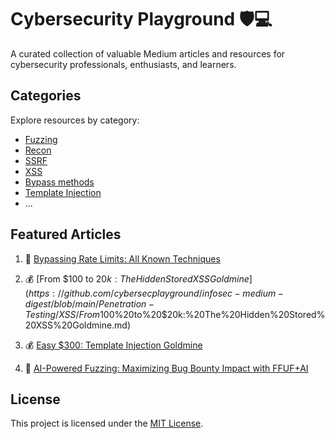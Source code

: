 # Cybersecurity Playground 🛡️💻

A curated collection of valuable Medium articles and resources for cybersecurity professionals, enthusiasts, and learners.

## Categories

Explore resources by category:

- [Fuzzing](https://github.com/cybersecplayground/infosec-medium-digest/tree/main/Penetration-Testing/FUZZ)
- [Recon](https://github.com/cybersecplayground/infosec-medium-digest/tree/main/Penetration-Testing/Recon)
- [SSRF](https://github.com/cybersecplayground/infosec-medium-digest/tree/main/Penetration-Testing/SSRF)
- [XSS](https://github.com/cybersecplayground/infosec-medium-digest/tree/main/Penetration-Testing/XSS)
- [Bypass methods](https://github.com/cybersecplayground/infosec-medium-digest/tree/main/Penetration-Testing/bypass-methods)
- [Template Injection](https://github.com/cybersecplayground/infosec-medium-digest/tree/main/Penetration-Testing/Template%20Injection)
- ...

## Featured Articles

<!-- Update periodically with top picks -->
1. 🚀 [Bypassing Rate Limits: All Known Techniques](https://github.com/cybersecplayground/infosec-medium-digest/blob/main/Penetration-Testing/bypass-methods/Bypassing%20Rate%20Limits%3A%20All%20Known%20Techniques.md)

2. 💰 [From $100 to $20k: The Hidden Stored XSS Goldmine](https://github.com/cybersecplayground/infosec-medium-digest/blob/main/Penetration-Testing/XSS/From%20$100%20to%20$20k:%20The%20Hidden%20Stored%20XSS%20Goldmine.md)

3. 💰 [Easy $300: Template Injection Goldmine](https://github.com/cybersecplayground/infosec-medium-digest/blob/main/Penetration-Testing/Template%20Injection/Easy%20%24300%3A%20Template%20Injection.md)

4. 🚀 [AI-Powered Fuzzing: Maximizing Bug Bounty Impact with FFUF+AI](https://github.com/cybersecplayground/infosec-medium-digest/blob/main/Penetration-Testing/FUZZ/AI-Powered%20Fuzzing%3A%20Maximizing%20Bug%20Bounty%20Impact%20with%20FFUF%2BAI.md)

## License

This project is licensed under the [MIT License](LICENSE).
